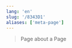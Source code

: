 ```yaml
---
lang: 'en'
slug: '/8343D1'
aliases: ['meta-page']
---
```


> Page about a Page

<head>
  <html lang="en-US"/>
</head>

